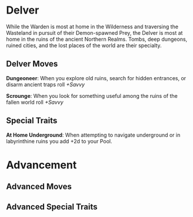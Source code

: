 # Delver
While the Warden is most at home in the Wilderness and traversing the Wasteland in pursuit of their Demon-spawned Prey, the Delver is most at home in the ruins of the ancient Northern Realms. Tombs, deep dungeons, ruined cities, and the lost places of the world are their specialty.

## Delver Moves
**Dungeoneer**: When you explore old ruins, search for hidden entrances, or disarm ancient traps roll *+Savvy*

**Scrounge**: When you look for something useful among the ruins of the fallen world roll *+Savvy*

## Special Traits
**At Home Underground**: When attempting to navigate underground or in labyrinthine ruins you add +2d to your Pool.

# Advancement
## Advanced Moves

## Advanced Special Traits
